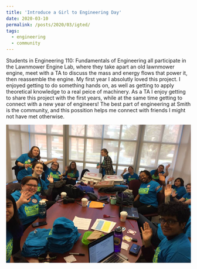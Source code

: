 ```yaml
---
title: 'Introduce a Girl to Engineering Day'
date: 2020-03-10
permalink: /posts/2020/03/igted/
tags:
  - engineering
  - community
---
```

Students in Engineering 110: Fundamentals of Engineering all participate in the Lawnmower Engine Lab, where they take apart an old lawnmower engine, meet with a TA to discuss the mass and energy flows that power it, then reassemble the engine. My first year I absolutly loved this project. I enjoyed getting to do something hands on, as well as getting to apply theoretical knowledge to a real peice of machinery. As a TA I enjoy getting to share this project with the first years, while at the same time getting to connect with a new year of engineers! The best part of engineering at Smith is the community, and this possition helps me connect with friends I might not have met otherwise. 
 
 <img src="/images/89601603_3128085713915475_2772391919165112320_n.jpg"
     alt="Volenteers at introduce a girl to engineering day" /> 

